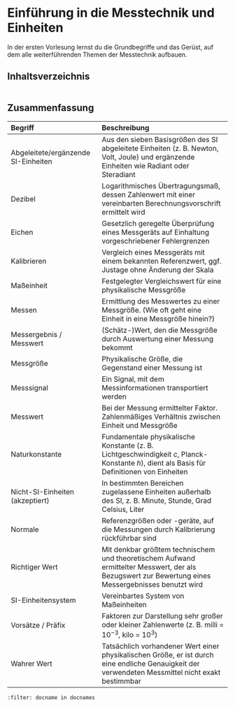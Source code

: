 # Einführung in die Messtechnik und Einheiten

In der ersten Vorlesung lernst du die Grundbegriffe und das Gerüst, auf dem alle weiterführenden Themen der Messtechnik aufbauen. 

## Inhaltsverzeichnis

```{tableofcontents}
```

## Zusammenfassung

| Begriff                        | Beschreibung                                                                 |
|:-------------------------------|:------------------------------------------------------------------------------|
| Abgeleitete/ergänzende SI-Einheiten | Aus den sieben Basisgrößen des SI abgeleitete Einheiten (z. B. Newton, Volt, Joule) und ergänzende Einheiten wie Radiant oder Steradiant |
| Dezibel                        | Logarithmisches Übertragungsmaß, dessen Zahlenwert mit einer vereinbarten Berechnungsvorschrift ermittelt wird |
| Eichen                         | Gesetzlich geregelte Überprüfung eines Messgeräts auf Einhaltung vorgeschriebener Fehlergrenzen |
| Kalibrieren                    | Vergleich eines Messgeräts mit einem bekannten Referenzwert, ggf. Justage ohne Änderung der Skala |
| Maßeinheit                     | Festgelegter Vergleichswert für eine physikalische Messgröße                  |
| Messen                         | Ermittlung des Messwertes zu einer Messgröße. (Wie oft geht eine Einheit in eine Messgröße hinein?) |
| Messergebnis / Messwert        | (Schätz-)Wert, den die Messgröße durch Auswertung einer Messung bekommt        |
| Messgröße                      | Physikalische Größe, die Gegenstand einer Messung ist                         |
| Messsignal                     | Ein Signal, mit dem Messinformationen transportiert werden                    |
| Messwert                       | Bei der Messung ermittelter Faktor. Zahlenmäßiges Verhältnis zwischen Einheit und Messgröße |
| Naturkonstante                 | Fundamentale physikalische Konstante (z. B. Lichtgeschwindigkeit $c$, Planck-Konstante $h$), dient als Basis für Definitionen von Einheiten |
| Nicht-SI-Einheiten (akzeptiert) | In bestimmten Bereichen zugelassene Einheiten außerhalb des SI, z. B. Minute, Stunde, Grad Celsius, Liter |
| Normale                        | Referenzgrößen oder -geräte, auf die Messungen durch Kalibrierung rückführbar sind |
| Richtiger Wert                 | Mit denkbar größtem technischem und theoretischem Aufwand ermittelter Messwert, der als Bezugswert zur Bewertung eines Messergebnisses benutzt wird |
| SI-Einheitensystem             | Vereinbartes System von Maßeinheiten                                          |
| Vorsätze / Präfix              | Faktoren zur Darstellung sehr großer oder kleiner Zahlenwerte (z. B. milli = $10^{-3}$, kilo = $10^3$) |
| Wahrer Wert                    | Tatsächlich vorhandener Wert einer physikalischen Größe, er ist durch eine endliche Genauigkeit der verwendeten Messmittel nicht exakt bestimmbar |

```{bibliography}
:filter: docname in docnames
```